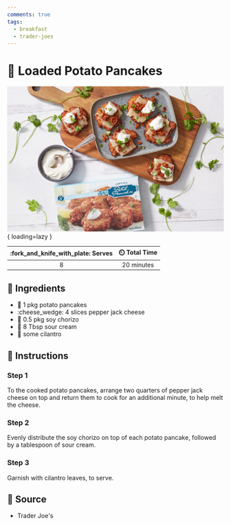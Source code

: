 ```yaml
---
comments: true
tags:
  - breakfast
  - trader-joes
---
```

# :potato: Loaded Potato Pancakes

![Loaded Potato Pancakes][1]{ loading=lazy }

| :fork_and_knife_with_plate: Serves | :timer_clock: Total Time |
|:----------------------------------:|:-----------------------: |
| 8 | 20 minutes |

## :salt: Ingredients

- :potato: 1 pkg potato pancakes
- :cheese_wedge: 4 slices pepper jack cheese
- :hotdog: 0.5 pkg soy chorizo
- :rice: 8 Tbsp sour cream
- :herb: some cilantro

## :pencil: Instructions

### Step 1

To the cooked potato pancakes, arrange two quarters of pepper jack cheese on top and return them to cook for an
additional minute, to help melt the cheese.

### Step 2

Evenly distribute the soy chorizo on top of each potato pancake, followed by a tablespoon of sour cream.

### Step 3

Garnish with cilantro leaves, to serve.

## :link: Source

- Trader Joe's

[1]: <../assets/images/loaded-potato-pancakes.png>

